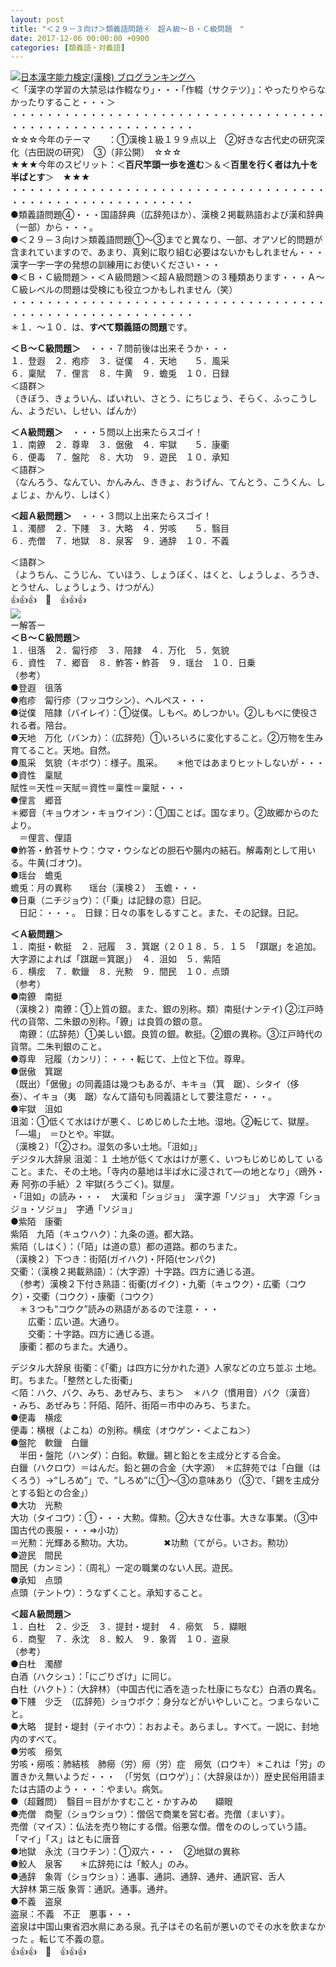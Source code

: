```yaml
---
layout: post
title: "＜２９－３向け＞類義語問題④　超Ａ級～Ｂ・Ｃ級問題　"
date: 2017-12-06 00:00:00 +0900
categories: [類義語・対義語]
---
```


[![](/syuusyuu9701/assets/images/＜２９－３向け＞類義語問題④-超ａ級～ｂ・ｃ級問題--br_c_3028_1.gif)](http://blog.with2.net/link.php?1659096:3028 "日本漢字能力検定(漢検) ブログランキングへ")[日本漢字能力検定(漢検) ブログランキングへ](http://blog.with2.net/link.php?1659096:3028)  
＜「漢字の学習の大禁忌は作輟なり」・・・「作輟（サクテツ）」：やったりやらなかったりすること・・・＞  
・・・・・・・・・・・・・・・・・・・・・・・・・・・・・・・・・・・・・・・・・・・・・・・・・・・・・・・・・  
☆☆☆今年のテーマ　　：①漢検１級１９９点以上　②好きな古代史の研究深化（古田説の研究）　③（非公開）　☆☆☆　　  
★★★今年のスピリット：＜**百尺竿頭一歩を進む**＞＆＜**百里を行く者は九十を半ばとす**＞　★★★  
・・・・・・・・・・・・・・・・・・・・・・・・・・・・・・・・・・・・・・・・・・・・・・・・・・・・・・・・・  
●類義語問題④・・・国語辞典（広辞苑ほか）、漢検２掲載熟語および漢和辞典（一部）から・・・。  
●＜２９－３向け＞類義語問題①～③までと異なり、一部、オアソビ的問題が含まれていますので、あまり、真剣に取り組む必要はないかもしれません・・・漢字一字一字の発想の訓練用にお使いください・・・  
●＜Ｂ・Ｃ級問題＞・＜Ａ級問題＞＜超Ａ級問題＞の３種類あります・・・Ａ～Ｃ級レベルの問題は受検にも役立つかもしれません（笑）  
・・・・・・・・・・・・・・・・・・・・・・・・・・・・・・・・・・・・・・・・・・・・・・・・・・・・・・・・・  
＊１．～１０．は、**すべて類義語の問題**です。  
  
**＜Ｂ～Ｃ級問題＞**　・・・７問前後は出来そうか・・・  
１．登遐　２．疱疹　３．従僕　４．天地　　５．風采　  
６．稟賦　７．俚言　８．牛黄　９．蟾兎　１０．日録  
＜語群＞  
（きぼう、きょういん、ばいれい、さとう、にちじょう、そらく、ふっこうしん、ようだい、しせい、ばんか）  
  
**＜Ａ級問題＞**　・・・５問以上出来たらスゴイ！  
１．南鐐　２．尊卑　３．倨傲　４．牢獄　　５．康衢　  
６．便毒　７．盤陀　８．大功　９．遊民　１０．承知　  
＜語群＞  
（なんろう、なんてい、かんみん、ききょ、おうげん、てんとう、こうくん、しょじょ、かんり、しはく）  
  
**＜超Ａ級問題＞**　・・・３問以上出来たらスゴイ！  
１．濁醪　２．下賤　３．大略　４．労咳　　５．翳目　  
６．売僧　７．地獄　８．泉客　９．通辞　１０．不義　  
  
＜語群＞  
（ようちん、こうじん、ていほう、しょうぼく、はくと、しょうしょ、ろうき、とうせん、しょうしょう、けつがん）  
👍👍👍　🐔　👍👍👍  
![](/syuusyuu9701/assets/images/＜２９－３向け＞類義語問題④-超ａ級～ｂ・ｃ級問題--31c40dd6d949cc968db495a9ec2f4c67.png)  
ー解答ー  
**＜Ｂ～Ｃ級問題＞**  
１．徂落　２．匐行疹　３．陪隷　４．万化　５．気貌　  
６．資性　７．郷音　８．鮓答・鮓荅　９．瑶台　１０．日乗  
（参考）  
●登遐　徂落  
●疱疹　匐行疹（フッコウシン）、ヘルペス・・・  
●従僕　陪隷（バイレイ）：①従僕。しもべ。めしつかい。②しもべに使役される者。陪台。　  
●天地　万化（バンカ）：（広辞苑）①いろいろに変化すること。②万物を生み育てること。天地。自然。  
●風采　気貌（キボウ）：様子。風采。　　＊他ではあまりヒットしないが・・・  
●資性　稟賦  
賦性＝天性＝天賦＝資性＝稟性＝稟賦・・・  
●俚言　郷音  
＊郷音（キョウオン・キョウイン）：①国ことば。国なまり。②故郷からのたより。  
　＝俚言、俚語  
●鮓答・鮓荅サトウ：ウマ・ウシなどの胆石や腸内の結石。解毒剤として用いる。牛黄(ゴオウ)。  
●瑶台　蟾兎  
蟾兎：月の異称　　瑶台（漢検２）　玉蟾・・・  
●日乗（ニチジョウ）：（「乗」は記録の意）日記。  
　日記：・・・。　日録：日々の事をしるすこと。また、その記録。日記。  
  
**＜Ａ級問題＞**  
１．南挺・軟挺　２．冠履　３．箕踞（２０１８．５．１５　「踑踞」を追加。大字源によれば「踑踞＝箕踞」）　４．沮如　５．紫陌　  
６．横痃　７．軟鑞　８．光勲　９．間民　１０．点頭  
（参考）  
●南鐐　南挺  
（漢検２）南鐐：①上質の銀。また、銀の別称。類）南挺(ナンテイ) ②江戸時代の貨幣、二朱銀の別称。「鐐」は良質の銀の意。  
　南鐐：（広辞苑）①美しい銀。良質の銀。軟挺。②銀の異称。③江戸時代の貨幣。二朱判銀のこと。  
●尊卑　冠履（カンリ）：・・・転じて、上位と下位。尊卑。  
●倨傲　箕踞  
（既出）「倨傲」の同義語は幾つもあるが、キキョ（箕　踞）、シタイ（侈　泰）、イキョ（夷　踞）なんて語句も同義語として要注意だ・・・。  
●牢獄　沮如  
沮洳：①低くて水はけが悪く、じめじめした土地。湿地。②転じて、獄屋。「―場」　＝ひとや。牢獄。  
（漢検２）「②さわ。湿気の多い土地。「沮如」」  
デジタル大辞泉 沮洳：１ 土地が低くて水はけが悪く、いつもじめじめして いること。また、その土地。「寺内の墓地は半ば水に浸されて―の地となり」〈鴎外・寿 阿弥の手紙〉２ 牢獄(ろうごく)。獄屋。  
・「沮如」の読み・・・　大漢和「ショジョ」　漢字源「ソジョ」　大字源「ショジョ・ソジョ」　字通「ソジョ」　  
●紫陌　康衢  
紫陌　九陌（キュウハク）：九条の道。都大路。  
紫陌（しはく）：（「陌」は道の意）都の道路。都のちまた。  
（漢検２）下つき：街陌(ガイハク)・阡陌(センパク)  
交衢：（漢検２掲載熟語）：（大字源）十字路。四方に通じる道。  
　（参考）漢検２下付き熟語：街衢(ガイク）・九衢（キュウク）・広衢（コウク）・交衢（コウク）・康衢（コウク）  
　＊３つも“コウク”読みの熟語があるので注意・・・  
　　広衢：広い道。大通り。  
　　交衢：十字路。四方に通じる道。  
　康衢：都のちまた。大通り。  
  
デジタル大辞泉 街衢：《「衢」は四方に分かれた道》人家などの立ち並ぶ 土地。町。ちまた。「整然とした街衢」  
＜陌：ハク、バク、みち、あぜみち、まち＞　＊ハク（慣用音）バク（漢音）  
・みち、あぜみち：阡陌、陌阡、街陌＝市中のみち、ちまた。  
●便毒　横痃  
便毒：横根（よこね）の別称。横痃（オウゲン・＜よこね＞）  
●盤陀　軟鑞　白鑞  
　半田・盤陀（ハンダ）：白鉛。軟鑞。錫と鉛とを主成分とする合金。  
白鑞（ハクロウ）＝はんだ。鉛と錫の合金（大字源）　＊広辞苑では「白鑞（はくろう）→“しろめ”」で、“しろめ”に①～③の意味あり（③で、「錫を主成分とする鉛との合金」）  
●大功　光勲  
大功（タイコウ）：①・・・大勲。偉勲。②大きな仕事。大きな事業。（③中国古代の喪服・・・⇒小功）  
＝光勲：光輝ある勲功。大功。　　　　✖功勲（てがら。いさお。勲功）  
●遊民　間民  
間民（カンミン）：（周礼）一定の職業のない人民。遊民。  
●承知　点頭  
点頭（テントウ）：うなずくこと。承知すること。  
  
**＜超Ａ級問題＞**  
１．白杜　２．少乏　３．提封・堤封　４．癆気　５．纈眼　  
６．商聖　７．永沈　８．鮫人　９．象胥　１０．盗泉  
（参考）  
●白杜　濁醪  
白酒（ハクシュ）：「にごりざけ」に同じ。　  
白杜（ハクト）：（大辞林）（中国古代に酒を造った杜康にちなむ）白酒の異名。  
●下賤　少乏　（広辞苑）ショウボク：身分などがいやしいこと。つまらないこと。  
●大略　提封・堤封（テイホウ）：おおよそ。あらまし。すべて。一説に、封地内のすべて。  
●労咳　癆気  
労咳・癆咳：肺結核　肺癆（労）癆（労）症　癆気（ロウキ）＊これは「労」の置きかえ無いようだ・・・　（「労気（ロウゲ）」：（大辞泉ほか））歴史民俗用語または古語のよう・・・：やまい。病気。  
●（超難問）　翳目＝目がかすむこと・かすみめ　　纈眼  
●売僧　商聖（ショウショウ）：僧侶で商業を営む者。売僧（まいす）。  
売僧（マイス）：仏法を売り物にする僧。俗悪な僧。僧をののしっていう語。  
「マイ」「ス」はともに唐音  
●地獄　永沈（ヨウチン）：①双六・・・　②地獄の異称  
●鮫人　泉客　　＊広辞苑には「鮫人」のみ。  
●通辞　象胥（ショウショ）：通事、通詞、通辞、通弁、通訳官、舌人  
大辞林 第三版 象胥：通訳。通事。通弁。  
●不義　盗泉  
盗泉：不義　不正　悪事・・・  
盗泉は中国山東省泗水県にある泉。孔子はその名前が悪いのでその水を飲まなかった 。転じて不義の意。  
👍👍👍　🐔　👍👍👍